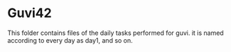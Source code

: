 # Guvi42
This folder contains files of the daily tasks performed for guvi.
it is named according to every day as day1, and so on. 
